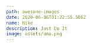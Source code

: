 ```yaml
---
path: awesome-images
date: 2020-06-06T01:22:55.506Z
name: Nike
description: Just Do It
image: assets/uma.png
---
```

